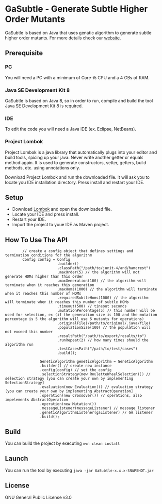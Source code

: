# GaSubtle - Generate Subtle Higher Order Mutants

GaSubtle is based on Java that uses genatic algorithm to generate subtle higher order mutants. For more details check our [website](https://abdullahasendar.github.io/GaSubtle/).

## Prerequisite

### PC
You will need a PC with a minimum of Core-i5 CPU and a 4 GBs of RAM.

### Java SE Development Kit 8
GaSubtle is based on Java 8, so in order to run, compile and build the tool Java SE Development Kit 8 is required.

### IDE
To edit the code you will need a Java IDE (ex. Eclipse, NetBeans).

### Project Lombok
Project Lombok is a java library that automatically plugs into your editor and build tools, spicing up your java. Never write another getter or equals method again. It is used to generate constructors, setter, getters, build methods, etc. using annotations only.

Download Project Lombok and run the downloaded file. It will ask you to locate you IDE installation directory. Press install and restart your IDE.
 
## Setup
 - Download [Lombok](https://projectlombok.org/) and open the downloaded file.
 - Locate your IDE and press install.
 - Restart your IDE.
 - Import the project to youe IDE as Maven project.
 
## How To Use The API



            // create a config object that defines settings and termination conditions for the algorithm
            Config config = Config
            				.builder()
            				.classPath("/path/to/junit-4/and/hamcrest")
            				.maxOrder(5) // the algorithm will not generate HOMs higher than this order
            				.maxGeneration(100) // the algorithm will terminate when it reaches this generation
            				.maxHoms(1000) // the algorithm will terminate when it reaches this number of HOMs
            				.requiredSubtleHoms(1000) // the algorithm will terminate when it reaches this number of subtle HOMs
            				.timeout(500) // tineout seconds
            				.mutationPercentage(5) // this number will be used for selection, ex (if the generation size is 100 and the mutation percentage is 5 the algorithm will use 5 mutants for operations)
            				.originalFile(/path/to/original/.java/file)
            				.populationSize(100) // the population will not exceed this number
            				.resultPath("/path/to/export/results/to")
            				.runRepeat(2) // how many times should the algorithm run
            				.testCasesPath("/path/to/test/cases")
            				.build();
            		
            		GeneticAlgorithm geneticAlgorithm = GeneticAlgorithm
            		.builder() // create new instance
            		.config(config) // set the config
            		.selectionStrategy(new RouletteWheelSelection()) // selection strategy [you can create your own by implementing SelectionStrategy]
            		.evaluation(new Evaluation()) // evaluation strategy [you can create your own by implementing AbstractOperation]
            		.operation(new Crossover()) // operations, also impelements AbstractOperation
            		.operation(new Mutation())
            		.messageListener(messageListener) // message listener
            		.geneticAlgorithmListener(gaListener) // GA listener
            		.build();

## Build
You can build the project by executing `mvn clean install`

## Launch
You can run the tool by executing `java -jar GaSubtle-x.x.x-SNAPSHOT.jar`

## License
GNU General Public License v3.0
